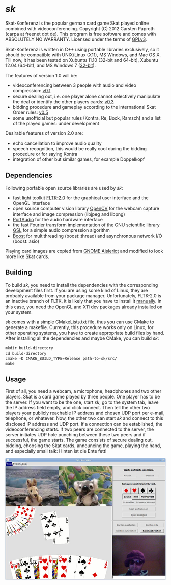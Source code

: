 # *sk*

Skat-Konferenz is the popular german card game Skat played online combined with videoconferencing. Copyright (C) 2012 Carsten Paproth (carpa at freenet dot de).
This program is free software and comes with ABSOLUTELY NO WARRANTY. Licensed under the terms of [GPLv3](http://www.gnu.org/licenses/).

Skat-Konferenz is written in C++ using portable libraries exclusively, so it should be compatible with UNIX/Linux (X11), MS Windows, and Mac OS X. Till now,
it has been tested on Xubuntu 11.10 (32-bit and 64-bit), Xubuntu 12.04 (64-bit), and MS Windows 7 ([32-bit](https://github.com/cpaproth/sk/downloads)).

The features of version 1.0 will be:
* videoconferencing between 3 people with audio and video compression: [v0.1](https://github.com/cpaproth/sk/tags)
* secure dealing out, i.e. one player alone cannot selectively manipulate the deal or identify the other players cards: [v0.3](https://github.com/cpaproth/sk/tags)
* bidding procedure and gameplay according to the international Skat Order rules: [v0.5](https://github.com/cpaproth/sk/tags)
* some unofficial but popular rules (Kontra, Re, Bock, Ramsch) and a list of the played games: under development

Desirable features of version 2.0 are:
* echo cancellation to improve audio quality
* speech recognition, this would be really cool during the bidding procedure or for saying Kontra
* integration of other but similar games, for example Doppelkopf


## Dependencies

Following portable open source libraries are used by *sk*:
* fast light toolkit [FLTK-2.0](http://www.fltk.org) for the graphical user interface and the OpenGL interface
* open source computer vision library [OpenCV](http://www.opencv.org) for the webcam capture interface and image compression (libjpeg and libpng)
* [PortAudio](http://www.portaudio.com) for the audio hardware interface
* the fast Fourier transform implementation of the GNU scientific library [GSL](http://www.gnu.org/software/gsl/) for a simple audio compression algorithm
* [Boost](http://www.boost.org) for multithreading (boost::thread) and asynchronous network I/O (boost::asio)

Playing card images are copied from [GNOME Aisleriot](https://live.gnome.org/Aisleriot) and modified to look more like Skat cards.


## Building

To build *sk*, you need to install the dependencies with the corresponding development files first. If you are using some kind of Linux, they are probably available from
your package manager. Unfortunately, FLTK-2.0 is an inactive branch of FLTK, it is likely that you have to install it [manually](https://github.com/cpaproth/sk/downloads).
In this case, you need the OpenGL and X11 dev packages already installed on your system.

*sk* comes with a simple CMakeLists.txt file, thus you can use CMake to generate a makefile. Currently, this procedure works only on Linux,
for other operating systems, you have to create appropriate build files by hand. After installing all the dependencies and maybe CMake, you can build *sk*:

    mkdir build-directory
    cd build-directory
    cmake -D CMAKE_BUILD_TYPE=Release path-to-sk/src/
    make


## Usage

First of all, you need a webcam, a microphone, headphones and two other players.
Skat is a card game played by three people. One player has to be the server. If you want to be the one, start *sk*, go to the system tab, leave the IP address field empty,
and click connect. Then tell the other two players your publicly reachable IP address and chosen UDP port per e-mail, telephone, or whatever.
Now, the other two can start *sk* and connect to this disclosed IP address and UDP port. If a connection can be established, the videoconferencing starts.
If two peers are connected to the server, the server initiates UDP hole punching between these two peers and if successful, the game starts.
The game consists of secure dealing out, bidding, choosing the Skat cards, announcing the game, playing the hand, and especially small talk: Hinten ist die Ente fett!

![screenshot](https://github.com/cpaproth/sk/raw/master/images/screenshot.jpg)
